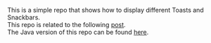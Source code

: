 This is a simple repo that shows how to display different Toasts and Snackbars.  
This repo is related to the following [post](http://mobiledevhub.com/2017/12/23/android-fundamentals-toasts-and-snackbars/).  
The Java version of this repo can be found [here](https://github.com/MChehab94/Toast-Snackbar-Demo).  
